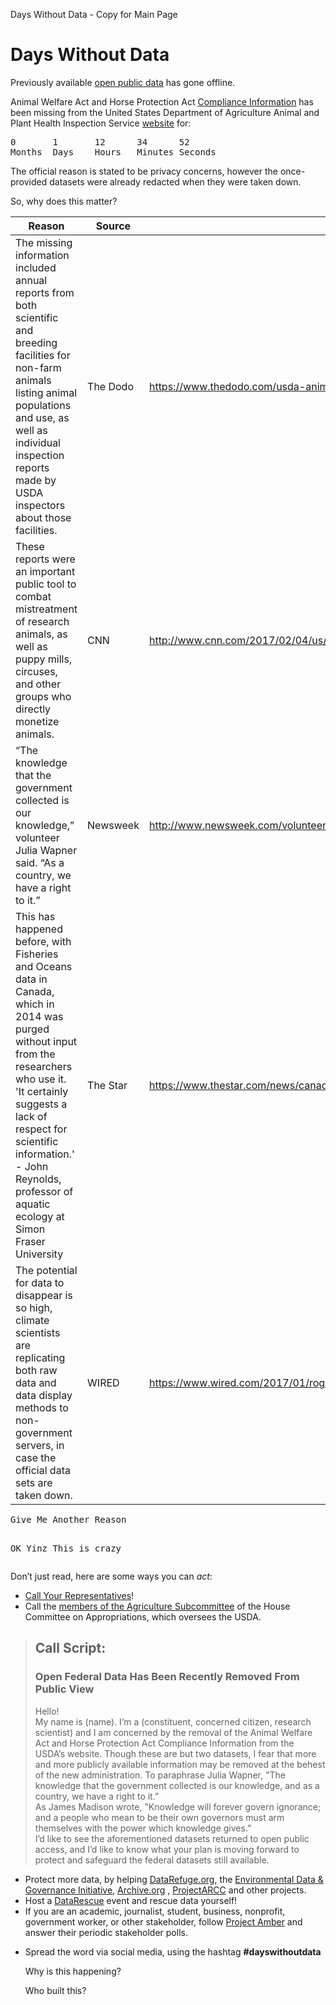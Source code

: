 <style>.hll { background-color: #ffffcc }
.c { color: #888888 } /* Comment */
.err { color: #FF0000; background-color: #FFAAAA } /* Error */
.k { color: #008800; font-weight: bold } /* Keyword */
.o { color: #333333 } /* Operator */
.ch { color: #888888 } /* Comment.Hashbang */
.cm { color: #888888 } /* Comment.Multiline */
.cp { color: #557799 } /* Comment.Preproc */
.cpf { color: #888888 } /* Comment.PreprocFile */
.c1 { color: #888888 } /* Comment.Single */
.cs { color: #cc0000; font-weight: bold } /* Comment.Special */
.gd { color: #A00000 } /* Generic.Deleted */
.ge { font-style: italic } /* Generic.Emph */
.gr { color: #FF0000 } /* Generic.Error */
.gh { color: #000080; font-weight: bold } /* Generic.Heading */
.gi { color: #00A000 } /* Generic.Inserted */
.go { color: #888888 } /* Generic.Output */
.gp { color: #c65d09; font-weight: bold } /* Generic.Prompt */
.gs { font-weight: bold } /* Generic.Strong */
.gu { color: #800080; font-weight: bold } /* Generic.Subheading */
.gt { color: #0044DD } /* Generic.Traceback */
.kc { color: #008800; font-weight: bold } /* Keyword.Constant */
.kd { color: #008800; font-weight: bold } /* Keyword.Declaration */
.kn { color: #008800; font-weight: bold } /* Keyword.Namespace */
.kp { color: #003388; font-weight: bold } /* Keyword.Pseudo */
.kr { color: #008800; font-weight: bold } /* Keyword.Reserved */
.kt { color: #333399; font-weight: bold } /* Keyword.Type */
.m { color: #6600EE; font-weight: bold } /* Literal.Number */
.s { background-color: #fff0f0 } /* Literal.String */
.na { color: #0000CC } /* Name.Attribute */
.nb { color: #007020 } /* Name.Builtin */
.nc { color: #BB0066; font-weight: bold } /* Name.Class */
.no { color: #003366; font-weight: bold } /* Name.Constant */
.nd { color: #555555; font-weight: bold } /* Name.Decorator */
.ni { color: #880000; font-weight: bold } /* Name.Entity */
.ne { color: #FF0000; font-weight: bold } /* Name.Exception */
.nf { color: #0066BB; font-weight: bold } /* Name.Function */
.nl { color: #997700; font-weight: bold } /* Name.Label */
.nn { color: #0e84b5; font-weight: bold } /* Name.Namespace */
.nt { color: #007700 } /* Name.Tag */
.nv { color: #996633 } /* Name.Variable */
.ow { color: #000000; font-weight: bold } /* Operator.Word */
.w { color: #bbbbbb } /* Text.Whitespace */
.mb { color: #6600EE; font-weight: bold } /* Literal.Number.Bin */
.mf { color: #6600EE; font-weight: bold } /* Literal.Number.Float */
.mh { color: #005588; font-weight: bold } /* Literal.Number.Hex */
.mi { color: #0000DD; font-weight: bold } /* Literal.Number.Integer */
.mo { color: #4400EE; font-weight: bold } /* Literal.Number.Oct */
.sa { background-color: #fff0f0 } /* Literal.String.Affix */
.sb { background-color: #fff0f0 } /* Literal.String.Backtick */
.sc { color: #0044DD } /* Literal.String.Char */
.dl { background-color: #fff0f0 } /* Literal.String.Delimiter */
.sd { color: #DD4422 } /* Literal.String.Doc */
.s2 { background-color: #fff0f0 } /* Literal.String.Double */
.se { color: #666666; font-weight: bold; background-color: #fff0f0 } /* Literal.String.Escape */
.sh { background-color: #fff0f0 } /* Literal.String.Heredoc */
.si { background-color: #eeeeee } /* Literal.String.Interpol */
.sx { color: #DD2200; background-color: #fff0f0 } /* Literal.String.Other */
.sr { color: #000000; background-color: #fff0ff } /* Literal.String.Regex */
.s1 { background-color: #fff0f0 } /* Literal.String.Single */
.ss { color: #AA6600 } /* Literal.String.Symbol */
.bp { color: #007020 } /* Name.Builtin.Pseudo */
.fm { color: #0066BB; font-weight: bold } /* Name.Function.Magic */
.vc { color: #336699 } /* Name.Variable.Class */
.vg { color: #dd7700; font-weight: bold } /* Name.Variable.Global */
.vi { color: #3333BB } /* Name.Variable.Instance */
.vm { color: #996633 } /* Name.Variable.Magic */
.il { color: #0000DD; font-weight: bold } /* Literal.Number.Integer.Long */</style>
<p>Days Without Data - Copy for Main Page</p>

<h1 id="days-without-data">Days Without Data</h1>

<p>Previously available <a href="http://opendatahandbook.org/guide/en/what-is-open-data/">open public data</a> has gone offline.</p>

<p>Animal Welfare Act and Horse Protection Act <a href="https://acis.aphis.edc.usda.gov/ords/f?p=116:1:16895283308624:::::">Compliance Information</a> has been missing from the United States Department of Agriculture Animal and Plant Health Inspection Service <a href="https://www.aphis.usda.gov/aphis/resources/foia/ct_foia_reading_room">website</a> for:</p>
<div class="highlight"><pre><span></span>0       1       12      34      52  
Months  Days    Hours   Minutes Seconds
</pre></div>
<p>The official reason is stated to be privacy concerns, however the once-provided datasets were already redacted when they were taken down.</p>

<p>So, why does this matter?</p>

<table><thead>
<tr>
<th>Reason</th>
<th>Source</th>
<th>URL</th>
</tr>
</thead><tbody>
<tr>
<td>The missing information included annual reports from both scientific and breeding facilities for non-farm animals listing animal populations and use, as well as individual inspection reports made by USDA inspectors about those facilities.</td>
<td>The Dodo</td>
<td><a href="https://www.thedodo.com/usda-animal-welfare-information-removed-2236124400.html">https://www.thedodo.com/usda-animal-welfare-information-removed-2236124400.html</a></td>
</tr>
<tr>
<td>These reports were an important public tool to combat mistreatment of research animals, as well as puppy mills, circuses, and other groups who directly monetize animals.</td>
<td>CNN</td>
<td><a href="http://www.cnn.com/2017/02/04/us/usda-animal-abuse-database/index.html">http://www.cnn.com/2017/02/04/us/usda-animal-abuse-database/index.html</a></td>
</tr>
<tr>
<td>“The knowledge that the government collected is our knowledge,” volunteer Julia Wapner said. “As a country, we have a right to it.”</td>
<td>Newsweek</td>
<td><a href="http://www.newsweek.com/volunteers-fight-trump-attack-science-safeguard-data-552827">http://www.newsweek.com/volunteers-fight-trump-attack-science-safeguard-data-552827</a></td>
</tr>
<tr>
<td>This has happened before, with Fisheries and Oceans data in Canada, which in 2014 was purged without input from the researchers who use it. 'It certainly suggests a lack of respect for scientific information.' - John Reynolds, professor of aquatic ecology at Simon Fraser University</td>
<td>The Star</td>
<td><a href="https://www.thestar.com/news/canada/2014/01/12/thats_no_way_to_treat_a_library_scientists_say.html">https://www.thestar.com/news/canada/2014/01/12/thats_no_way_to_treat_a_library_scientists_say.html</a></td>
</tr>
<tr>
<td>The potential for data to disappear is so high, climate scientists are replicating both raw data and data display methods to non-government servers, in case the official data sets are taken down.</td>
<td>WIRED</td>
<td><a href="https://www.wired.com/2017/01/rogue-scientists-race-save-climate-data-trump/">https://www.wired.com/2017/01/rogue-scientists-race-save-climate-data-trump/</a></td>
</tr>
</tbody></table>
<div class="highlight"><pre><span></span>Give Me Another Reason

OK Yinz This is crazy
</pre></div>
<p>Don&rsquo;t just read, here are some ways you can <em>act</em>:</p>

<ul>
<li><a href="https://callyourrep.co/callscript?id=DZUJxh9axapLNMuDvVCrVgGx">Call Your Representatives</a>!</li>
<li>Call the <a href="http://appropriations.house.gov/about/members/agricultureruralfda.htm">members of the Agriculture Subcommittee</a> of the House Committee on Appropriations, which oversees the USDA.</li>
</ul>

<blockquote>
<h2 id="call-script">Call Script:</h2>

<h3 id="open-federal-data-has-been-recently-removed-from-public-view">Open Federal Data Has Been Recently Removed From Public View</h3>

<p>Hello!<br>
My name is (name). I&rsquo;m a (constituent, concerned citizen, research scientist) and I am concerned by the removal of the Animal Welfare Act and Horse Protection Act Compliance Information from the USDA&rsquo;s website. Though these are but two datasets, I fear that more and more publicly available information may be removed at the behest of the new administration. To paraphrase Julia Wapner, &quot;The knowledge that the government collected is our knowledge, and as a country, we have a right to it.”<br>
As James Madison wrote, &quot;Knowledge will forever govern ignorance; and a people who mean to be their own governors must arm themselves with the power which knowledge gives.”<br>
I&rsquo;d like to see the aforementioned datasets returned to open public access, and I&rsquo;d like to know what your plan is moving forward to protect and safeguard the federal datasets still available.</p>
</blockquote>

<ul>
<li>Protect more data, by helping <a href="https://www.datarefuge.org/about">DataRefuge.org</a>, the <a href="https://envirodatagov.org/">Environmental Data &amp; Governance Initiative</a>, <a href="https://blog.archive.org/2017/01/25/see-something-save-something/">Archive.org</a> , <a href="https://projectarcc.org/">ProjectARCC</a> and other projects.</li>
<li>Host a <a href="http://www.ppehlab.org/datarescue/">DataRescue</a> event and rescue data yourself!</li>
<li>If you are an academic, journalist, student, business, nonprofit, government worker, or other stakeholder, follow <a href="https://sites.google.com/site/carnegiemellonprojectamber/home">Project Amber</a> and answer their periodic stakeholder polls.</li>
<li><p>Spread the word via social media, using the hashtag <strong>#dayswithoutdata</strong></p>

<p>Why is this happening?</p>

<p>Who built this?</p></li>
</ul>
